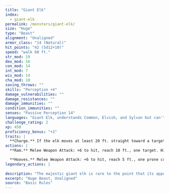 ```yaml
---
title: "Giant Elk"
index:
  - giant-elk
permalink: /monsters/giant-elk/
size: "Huge"
type: "Beast"
alignment: "Unaligned"
armor_class: "14 (Natural)"
hit_points: "42 (5d12+10)"
speed: "walk 60 ft."
str_mod: 19
dex_mod: 16
con_mod: 14
int_mod: 7
wis_mod: 14
cha_mod: 10
saving_throws: ""
skills: "Perception +4"
damage_vulnerabilities: ""
damage_resistances: ""
damage_immunities: ""
condition_immunities: ""
senses: "Passive Perception 14"
languages: "Giant Elk, understands Common, Elvish, and Sylvan but can't speak"
challenge_rating: 2
xp: 450
proficiency_bonus: "+2"
traits: |
  **Charge.** If the elk moves at least 20 ft. straight toward a target and then hits it with a ram attack on the same turn, the target takes an extra 7 (2d6) damage. If the target is a creature, it must succeed on a DC 14 Strength saving throw or be knocked prone.
actions: |
  **Ram.** Melee Weapon Attack: +6 to hit, reach 10 ft., one target. Hit: 11 (2d6 + 4) bludgeoning damage.

  **Hooves.** Melee Weapon Attack: +6 to hit, reach 5 ft., one prone creature. Hit: 22 (4d8 + 4) bludgeoning damage.  
legendary_actions: |
  
description: "The majestic giant elk is rare to the point that its appearance is often taken as a foreshadowing of an important event, such as the birth of a king. Legends tell of gods that take the form of giant elk when visiting the Material Plane. Many cultures therefore believe that to hunt these creatures is to invite divine wrath."
excerpt: "Huge Beast, Unaligned"
source: "Basic Rules"
---
```

